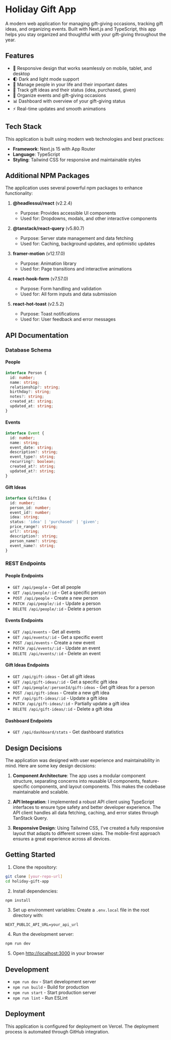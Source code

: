 # Holiday Gift App

A modern web application for managing gift-giving occasions, tracking gift ideas, and organizing events. Built with Next.js and TypeScript, this app helps you stay organized and thoughtful with your gift-giving throughout the year.

## Features

- 📱 Responsive design that works seamlessly on mobile, tablet, and desktop
- 🌓 Dark and light mode support
- 👥 Manage people in your life and their important dates
- 🎁 Track gift ideas and their status (idea, purchased, given)
- 📅 Organize events and gift-giving occasions
- 📊 Dashboard with overview of your gift-giving status
- ⚡ Real-time updates and smooth animations

## Tech Stack

This application is built using modern web technologies and best practices:

- **Framework**: Next.js 15 with App Router
- **Language**: TypeScript
- **Styling**: Tailwind CSS for responsive and maintainable styles

## Additional NPM Packages

The application uses several powerful npm packages to enhance functionality:

1. **@headlessui/react** (v2.2.4)
   - Purpose: Provides accessible UI components
   - Used for: Dropdowns, modals, and other interactive components

2. **@tanstack/react-query** (v5.80.7)
   - Purpose: Server state management and data fetching
   - Used for: Caching, background updates, and optimistic updates

3. **framer-motion** (v12.17.0)
   - Purpose: Animation library
   - Used for: Page transitions and interactive animations

4. **react-hook-form** (v7.57.0)
   - Purpose: Form handling and validation
   - Used for: All form inputs and data submission

5. **react-hot-toast** (v2.5.2)
   - Purpose: Toast notifications
   - Used for: User feedback and error messages

## API Documentation

### Database Schema

#### People
```typescript
interface Person {
  id: number;
  name: string;
  relationship?: string;
  birthday?: string;
  notes?: string;
  created_at: string;
  updated_at: string;
}
```

#### Events
```typescript
interface Event {
  id: number;
  name: string;
  event_date: string;
  description?: string;
  event_type?: string;
  recurring?: boolean;
  created_at?: string;
  updated_at?: string;
}
```

#### Gift Ideas
```typescript
interface GiftIdea {
  id: number;
  person_id: number;
  event_id?: number;
  idea: string;
  status: 'idea' | 'purchased' | 'given';
  price_range?: string;
  url?: string;
  description?: string;
  person_name?: string;
  event_name?: string;
}
```

### REST Endpoints

#### People Endpoints
- `GET /api/people` - Get all people
- `GET /api/people/:id` - Get a specific person
- `POST /api/people` - Create a new person
- `PATCH /api/people/:id` - Update a person
- `DELETE /api/people/:id` - Delete a person

#### Events Endpoints
- `GET /api/events` - Get all events
- `GET /api/events/:id` - Get a specific event
- `POST /api/events` - Create a new event
- `PATCH /api/events/:id` - Update an event
- `DELETE /api/events/:id` - Delete an event

#### Gift Ideas Endpoints
- `GET /api/gift-ideas` - Get all gift ideas
- `GET /api/gift-ideas/:id` - Get a specific gift idea
- `GET /api/people/:personId/gift-ideas` - Get gift ideas for a person
- `POST /api/gift-ideas` - Create a new gift idea
- `PUT /api/gift-ideas/:id` - Update a gift idea
- `PATCH /api/gift-ideas/:id` - Partially update a gift idea
- `DELETE /api/gift-ideas/:id` - Delete a gift idea

#### Dashboard Endpoints
- `GET /api/dashboard/stats` - Get dashboard statistics

## Design Decisions

The application was designed with user experience and maintainability in mind. Here are some key design decisions:

1. **Component Architecture**: The app uses a modular component structure, separating concerns into reusable UI components, feature-specific components, and layout components. This makes the codebase maintainable and scalable.

2. **API Integration**: I implemented a robust API client using TypeScript interfaces to ensure type safety and better developer experience. The API client handles all data fetching, caching, and error states through TanStack Query.

3. **Responsive Design**: Using Tailwind CSS, I've created a fully responsive layout that adapts to different screen sizes. The mobile-first approach ensures a great experience across all devices.

## Getting Started

1. Clone the repository:
```bash
git clone [your-repo-url]
cd holiday-gift-app
```

2. Install dependencies:
```bash
npm install
```

3. Set up environment variables:
Create a `.env.local` file in the root directory with:
```
NEXT_PUBLIC_API_URL=your_api_url
```

4. Run the development server:
```bash
npm run dev
```

5. Open [http://localhost:3000](http://localhost:3000) in your browser

## Development

- `npm run dev` - Start development server
- `npm run build` - Build for production
- `npm run start` - Start production server
- `npm run lint` - Run ESLint

## Deployment

This application is configured for deployment on Vercel. The deployment process is automated through GitHub integration.

